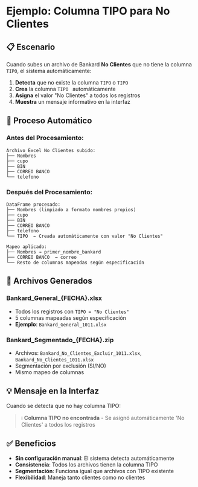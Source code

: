 # Ejemplo: Columna TIPO para No Clientes

## 📋 Escenario

Cuando subes un archivo de Bankard **No Clientes** que no tiene la columna `TIPO`, el sistema automáticamente:

1. **Detecta** que no existe la columna `TIPO` o `TIPO `
2. **Crea** la columna `TIPO ` automáticamente
3. **Asigna** el valor "No Clientes" a todos los registros
4. **Muestra** un mensaje informativo en la interfaz

## 🔄 Proceso Automático

### **Antes del Procesamiento:**
```
Archivo Excel No Clientes subido:
├── Nombres
├── cupo
├── BIN
├── CORREO BANCO 
└── telefono
```

### **Después del Procesamiento:**
```
DataFrame procesado:
├── Nombres (limpiado a formato nombres propios)
├── cupo
├── BIN
├── CORREO BANCO 
├── telefono
└── TIPO  ← Creada automáticamente con valor "No Clientes"

Mapeo aplicado:
├── Nombres → primer_nombre_bankard
├── CORREO BANCO  → correo
└── Resto de columnas mapeadas según especificación
```

## 📁 Archivos Generados

### **Bankard_General_{FECHA}.xlsx**
- Todos los registros con `TIPO = "No Clientes"`
- 5 columnas mapeadas según especificación
- **Ejemplo**: `Bankard_General_1011.xlsx`

### **Bankard_Segmentado_{FECHA}.zip**
- Archivos: `Bankard_No_Clientes_Excluir_1011.xlsx`, `Bankard_No_Clientes_1011.xlsx`
- Segmentación por exclusión (SI/NO)
- Mismo mapeo de columnas

## 💡 Mensaje en la Interfaz

Cuando se detecta que no hay columna TIPO:
> ℹ️ **Columna TIPO no encontrada** - Se asignó automáticamente 'No Clientes' a todos los registros

## ✅ Beneficios

- **Sin configuración manual**: El sistema detecta automáticamente
- **Consistencia**: Todos los archivos tienen la columna TIPO
- **Segmentación**: Funciona igual que archivos con TIPO existente
- **Flexibilidad**: Maneja tanto clientes como no clientes

